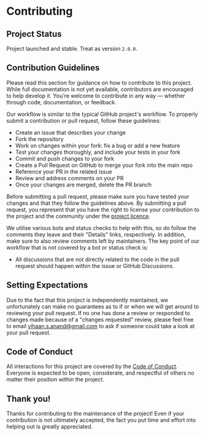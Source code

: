# Contributing

## Project Status

Project launched and stable. Treat as version `2.0.0`.

## Contribution Guidelines

Please read this section for guidance on how to contribute to this project. While full documentation is not yet available, contributors are encouraged to help develop it. You're welcome to contribute in any way — whether through code, documentation, or feedback.

Our workflow is similar to the typical GitHub project's workflow. To properly submit a contribution or pull request, follow these guidelines:
- Create an issue that describes your change
- Fork the repository
- Work on changes within your fork: fix a bug or add a new feature
- Test your changes thoroughly, and include your tests in your fork
- Commit and push changes to your fork
- Create a Pull Request on GitHub to merge your fork into the main repo
- Reference your PR in the related issue
- Review and address comments on your PR
- Once your changes are merged, delete the PR branch

Before submitting a pull request, please make sure you have tested your changes and that they follow the guidelines above. By submitting a pull request, you represent that you have the right to license your contribution to the project and the community under the [project licence](LICENSE).

We utilise various bots and status checks to help with this, so do follow the comments they leave and their "Details" links, respectively. In addition, make sure to also review comments left by maintainers. The key point of our workflow that is not covered by a bot or status check is:
- All discussions that are not directly related to the code in the pull request should happen within the issue or GitHub Discussions.


## Setting Expectations

Due to the fact that this project is independently maintained, we unfortunately can make no guarantees as to if or when we will get around to reviewing your pull request. If no one has done a review or responded to changes made because of a "changes requested" review, please feel free to email vihaan.s.anand@gmail.com to ask if someone could take a look at your pull request.

## Code of Conduct

All interactions for this project are covered by the [Code of Conduct](CODE_OF_CONDUCT.md). Everyone is expected to be open, considerate, and respectful of others no matter their position within the project.

## Thank you!

Thanks for contributing to the maintenance of the project! Even if your contribution is not ultimately accepted, the fact you put time and effort into helping out is greatly appreciated.
